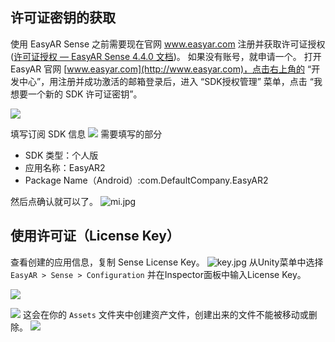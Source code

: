## 许可证密钥的获取
使用 EasyAR Sense 之前需要现在官网 www.easyar.com 注册并获取许可证授权([许可证授权 — EasyAR Sense 4.4.0 文档](https://help.easyar.cn/EasyAR%20Sense/v4_4/GettingStarted/Licensing.html))。
如果没有账号，就申请一个。
打开 EasyAR 官网 [www.easyar.com](http://www.easyar.com)，点击右上角的 “开发中心”，用注册并成功激活的邮箱登录后，进入 “SDK授权管理” 菜单，点击 “我想要一个新的 SDK 许可证密钥”。

![](https://help.easyar.cn/EasyAR%20Sense/v4_4/_images/image11.png#crop=0&crop=0&crop=1&crop=1&id=EHZjV&originHeight=945&originWidth=1920&originalType=binary&ratio=1&rotation=0&showTitle=false&status=done&style=none&title=)

填写订阅 SDK 信息
![](https://help.easyar.cn/EasyAR%20Sense/v4_4/_images/image12.png#crop=0&crop=0&crop=1&crop=1&id=I7glC&originHeight=1567&originWidth=1905&originalType=binary&ratio=1&rotation=0&showTitle=false&status=done&style=none&title=)
需要填写的部分

-  SDK 类型：个人版 
-  应用名称：EasyAR2 
-  Package Name（Android）:com.DefaultCompany.EasyAR2 

然后点确认就可以了。
![mi.jpg](https://intranetproxy.alipay.com/skylark/lark/0/2022/jpeg/24857054/1644995812617-130b7131-3350-43ac-ad7e-24e69d80b116.jpeg#clientId=u03f74715-ff33-4&crop=0&crop=0&crop=1&crop=1&from=ui&id=ucd1085d5&margin=%5Bobject%20Object%5D&name=mi.jpg&originHeight=602&originWidth=3812&originalType=binary&ratio=1&rotation=0&showTitle=false&size=160158&status=done&style=none&taskId=u005aaabc-d0b1-4fb9-b51f-9ca34e7c313&title=)

## 使用许可证（License Key）
查看创建的应用信息，复制 Sense License Key。
![key.jpg](https://intranetproxy.alipay.com/skylark/lark/0/2022/jpeg/24857054/1644995796539-c5da3606-adcf-4ca1-9b32-bad31df0efb6.jpeg#clientId=u03f74715-ff33-4&crop=0&crop=0&crop=1&crop=1&from=ui&id=ubcae5fbb&margin=%5Bobject%20Object%5D&name=key.jpg&originHeight=1674&originWidth=3780&originalType=binary&ratio=1&rotation=0&showTitle=false&size=844074&status=done&style=none&taskId=u62043d1a-577f-4898-9ed4-3313bf041dc&title=)
从Unity菜单中选择 `EasyAR > Sense > Configuration` 并在Inspector面板中输入License Key。

![](https://help.easyar.cn/EasyAR%20Sense%20Unity%20Plugin/latest/_images/image_s1_2.png#crop=0&crop=0&crop=1&crop=1&id=qvMCy&originHeight=103&originWidth=577&originalType=binary&ratio=1&rotation=0&showTitle=false&status=done&style=none&title=)

![](https://help.easyar.cn/EasyAR%20Sense%20Unity%20Plugin/latest/_images/image_s1_3.png#crop=0&crop=0&crop=1&crop=1&id=EIqCL&originHeight=377&originWidth=337&originalType=binary&ratio=1&rotation=0&showTitle=false&status=done&style=none&title=)
这会在你的 `Assets` 文件夹中创建资产文件，创建出来的文件不能被移动或删除。
![](https://help.easyar.cn/EasyAR%20Sense%20Unity%20Plugin/latest/_images/image_s1_4.png#crop=0&crop=0&crop=1&crop=1&id=cNXmM&originHeight=275&originWidth=422&originalType=binary&ratio=1&rotation=0&showTitle=false&status=done&style=none&title=)